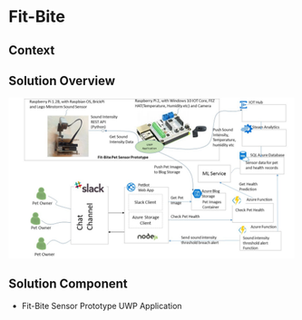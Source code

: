 # Fit-Bite

## Context

## Solution Overview
![Solution Overview](https://raw.githubusercontent.com/maniSbindra/fit-bite/master/Solution%20Overview/fit-bite-solution-overview.jpg "Solution Overview")

## Solution Component
* Fit-Bite Sensor Prototype
  UWP Application